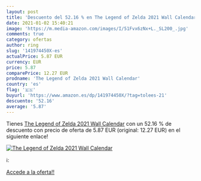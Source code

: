 ```yaml
---
layout: post
title: 'Descuento del 52.16 % en The Legend of Zelda 2021 Wall Calendar'
date: 2021-01-02 15:40:21
image: 'https://m.media-amazon.com/images/I/51Fvx6zNx+L._SL200_.jpg'
comments: true
category: ofertas
author: ring
slug: '141974450X-es'
actualPrice: 5.87 EUR
currency: EUR
price: 5.87
comparePrice: 12.27 EUR
prodname: 'The Legend of Zelda 2021 Wall Calendar'
country: 'es'
flag: '🇪🇸'
buyurl: 'https://www.amazon.es/dp/141974450X/?tag=tolees-21'
descuento: '52.16'
average: '5.87'
---
```


Tienes [The Legend of Zelda 2021 Wall Calendar](https://www.amazon.es/dp/141974450X/?tag=tolees-21) con un 52.16 % de descuento con precio de oferta de 5.87 EUR (original: 12.27 EUR) en el siguiente enlace!

[![The Legend of Zelda 2021 Wall Calendar](https://m.media-amazon.com/images/I/51Fvx6zNx+L._SL200_.jpg)](https://www.amazon.es/dp/141974450X/?tag=tolees-21)

ℹ️:


[Accede a la oferta!!](https://www.amazon.es/dp/141974450X/?tag=tolees-21)

